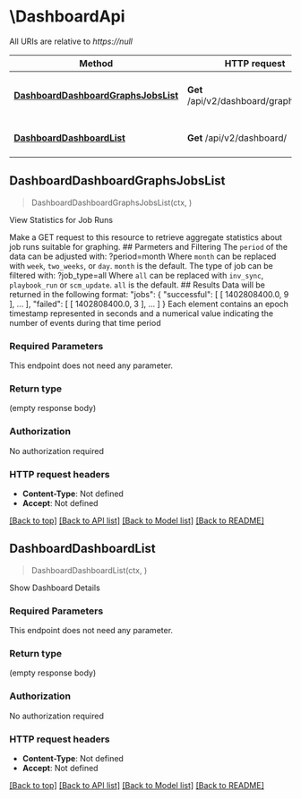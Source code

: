 # \DashboardApi

All URIs are relative to *https://null*

Method | HTTP request | Description
------------- | ------------- | -------------
[**DashboardDashboardGraphsJobsList**](DashboardApi.md#DashboardDashboardGraphsJobsList) | **Get** /api/v2/dashboard/graphs/jobs/ |  View Statistics for Job Runs
[**DashboardDashboardList**](DashboardApi.md#DashboardDashboardList) | **Get** /api/v2/dashboard/ | Show Dashboard Details



## DashboardDashboardGraphsJobsList

> DashboardDashboardGraphsJobsList(ctx, )

 View Statistics for Job Runs

 Make a GET request to this resource to retrieve aggregate statistics about job runs suitable for graphing.  ## Parmeters and Filtering  The `period` of the data can be adjusted with:      ?period=month  Where `month` can be replaced with `week`, `two_weeks`, or `day`.  `month` is the default.  The type of job can be filtered with:      ?job_type=all  Where `all` can be replaced with `inv_sync`, `playbook_run` or `scm_update`.  `all` is the default.  ## Results  Data will be returned in the following format:      \"jobs\": {             \"successful\": [                 [                     1402808400.0,                      9                 ], ... ],             \"failed\": [              [                     1402808400.0,                      3                 ], ... ]     }  Each element contains an epoch timestamp represented in seconds and a numerical value indicating the number of events during that time period

### Required Parameters

This endpoint does not need any parameter.

### Return type

 (empty response body)

### Authorization

No authorization required

### HTTP request headers

- **Content-Type**: Not defined
- **Accept**: Not defined

[[Back to top]](#) [[Back to API list]](../README.md#documentation-for-api-endpoints)
[[Back to Model list]](../README.md#documentation-for-models)
[[Back to README]](../README.md)


## DashboardDashboardList

> DashboardDashboardList(ctx, )

Show Dashboard Details

### Required Parameters

This endpoint does not need any parameter.

### Return type

 (empty response body)

### Authorization

No authorization required

### HTTP request headers

- **Content-Type**: Not defined
- **Accept**: Not defined

[[Back to top]](#) [[Back to API list]](../README.md#documentation-for-api-endpoints)
[[Back to Model list]](../README.md#documentation-for-models)
[[Back to README]](../README.md)

